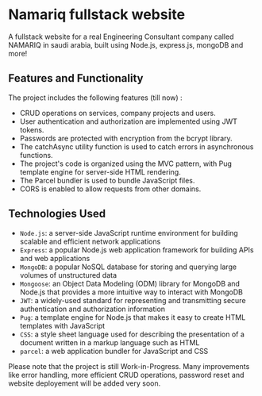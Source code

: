 # Namariq fullstack website
A fullstack website for a real Engineering Consultant company called NAMARIQ in saudi arabia, built using Node.js, express.js, mongoDB and more!


## Features and Functionality

The project includes the following features (till now) :

- CRUD operations on services, company projects and users.
- User authentication and authorization are implemented using JWT tokens.
- Passwords are protected with encryption from the bcrypt library.
- The catchAsync utility function is used to catch errors in asynchronous functions.
- The project's code is organized using the MVC pattern, with Pug template engine for server-side HTML rendering.
- The Parcel bundler is used to bundle JavaScript files.
- CORS is enabled to allow requests from other domains.

## Technologies Used

- `Node.js`: a server-side JavaScript runtime environment for building scalable and efficient network applications
- `Express`: a popular Node.js web application framework for building APIs and web applications
- `MongoDB`: a popular NoSQL database for storing and querying large volumes of unstructured data
- `Mongoose`: an Object Data Modeling (ODM) library for MongoDB and Node.js that provides a more intuitive way to interact with MongoDB
- `JWT`: a widely-used standard for representing and transmitting secure authentication and authorization information
- `Pug`: a template engine for Node.js that makes it easy to create HTML templates with JavaScript
- `CSS`: a style sheet language used for describing the presentation of a document written in a markup language such as HTML
- `parcel`: a web application bundler for JavaScript and CSS

Please note that the project is still Work-in-Progress. Many improvements like error handling, more efficient CRUD operations, password reset and website deployement will be added very soon.
